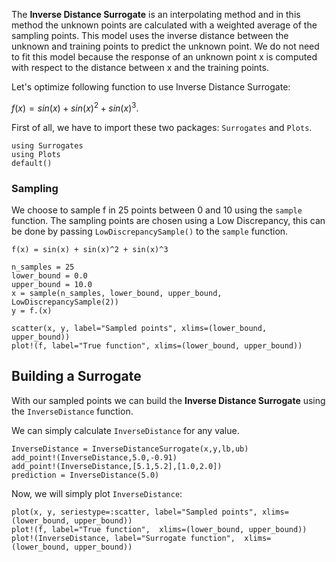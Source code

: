 The **Inverse Distance Surrogate** is an interpolating method and in this method the unknown points are calculated with a weighted average of the sampling points. This model uses the inverse distance between the unknown and training points to predict the unknown point. We do not need to fit this model because the response of an unknown point x is computed with respect to the distance between x and the training points.

Let's optimize following function to use Inverse Distance Surrogate:

$f(x) = sin(x) + sin(x)^2 + sin(x)^3$.

First of all, we have to import these two packages: `Surrogates` and `Plots`.

```@example Inverse_Distance1D
using Surrogates
using Plots
default()
```


### Sampling

We choose to sample f in 25 points between 0 and 10 using the `sample` function. The sampling points are chosen using a Low Discrepancy, this can be done by passing `LowDiscrepancySample()` to the `sample` function.

```@example Inverse_Distance1D
f(x) = sin(x) + sin(x)^2 + sin(x)^3

n_samples = 25
lower_bound = 0.0
upper_bound = 10.0
x = sample(n_samples, lower_bound, upper_bound, LowDiscrepancySample(2))
y = f.(x)

scatter(x, y, label="Sampled points", xlims=(lower_bound, upper_bound))
plot!(f, label="True function", xlims=(lower_bound, upper_bound))
```


## Building a Surrogate

With our sampled points we can build the **Inverse Distance Surrogate** using the `InverseDistance` function.

We can simply calculate `InverseDistance` for any value.

```@example Inverse_Distance1D
InverseDistance = InverseDistanceSurrogate(x,y,lb,ub)
add_point!(InverseDistance,5.0,-0.91)
add_point!(InverseDistance,[5.1,5.2],[1.0,2.0])
prediction = InverseDistance(5.0)
```

Now, we will simply plot `InverseDistance`:

```@example Inverse_Distance1D
plot(x, y, seriestype=:scatter, label="Sampled points", xlims=(lower_bound, upper_bound))
plot!(f, label="True function",  xlims=(lower_bound, upper_bound))
plot!(InverseDistance, label="Surrogate function",  xlims=(lower_bound, upper_bound))
```
